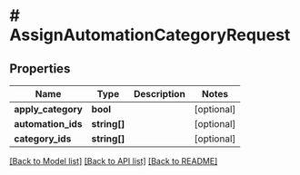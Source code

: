 # # AssignAutomationCategoryRequest

## Properties

Name | Type | Description | Notes
------------ | ------------- | ------------- | -------------
**apply_category** | **bool** |  | [optional]
**automation_ids** | **string[]** |  | [optional]
**category_ids** | **string[]** |  | [optional]

[[Back to Model list]](../../README.md#models) [[Back to API list]](../../README.md#endpoints) [[Back to README]](../../README.md)
